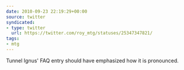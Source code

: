 ```yaml
---
date: 2010-09-23 22:19:29+00:00
source: twitter
syndicated:
- type: twitter
  url: https://twitter.com/roy_mtg/statuses/25347347821/
tags:
- mtg
---
```


Tunnel Ignus' FAQ entry should have emphasized how it is pronounced.